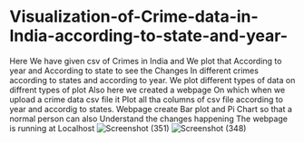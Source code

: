 # Visualization-of-Crime-data-in-India-according-to-state-and-year-
Here We have given csv of Crimes in India and We plot that According to year and According to state to see the Changes In different crimes according to states and according to year.
We plot different types of data on diffrent types of plot 
Also here we created a webpage On which when we upload a crime data csv file it Plot all tha columns of csv file according to year and accordig to states.
Webpage create Bar plot and Pi Chart so that a normal person can also Understand the changes happening
The webpage is running at Localhost 
![Screenshot (351)](https://user-images.githubusercontent.com/63978526/235845184-3435022a-ee27-43f6-a31f-0fb0fb01be78.png)
![Screenshot (348)](https://user-images.githubusercontent.com/63978526/235845194-1b839a28-b2f4-44e3-a8e3-8847be5aace2.png)
